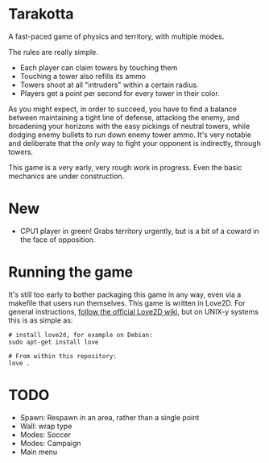 Tarakotta
=========

A fast-paced game of physics and territory, with multiple modes.

The rules are really simple.

 * Each player can claim towers by touching them
 * Touching a tower also refills its ammo
 * Towers shoot at all "intruders" within a certain radius.
 * Players get a point per second for every tower in their color.

As you might expect, in order to succeed, you have to find a balance between maintaining a tight line of defense, attacking the enemy, and broadening your horizons with the easy pickings of neutral towers, while dodging enemy bullets to run down enemy tower ammo. It's very notable and deliberate that the *only* way to fight your opponent is indirectly, through towers.

This game is a very early, very rough work in progress. Even the basic mechanics are under construction.

New
===
 * CPU1 player in green! Grabs territory urgently, but is a bit of a coward in the face of opposition.

Running the game
================

It's still too early to bother packaging this game in any way, even via a makefile that users run themselves. This game is written in Love2D. For general instructions, [follow the official Love2D wiki](https://love2d.org/wiki/Getting_Started), but on UNIX-y systems this is as simple as:

    # install love2d, for example on Debian:
    sudo apt-get install love

    # From within this repository:
    love .

TODO
====

 * Spawn: Respawn in an area, rather than a single point
 * Wall: wrap type
 * Modes: Soccer
 * Modes: Campaign
 * Main menu

